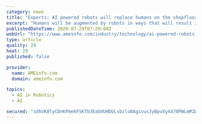 ```yaml
---
category: news
title: "Experts: AI powered robots will replace humans on the shopfloor if not integrated"
excerpt: "Humans will be augmented by robots in ways that will result in productivity, efficiency and safety gains. Matthias Schindler, Head of AI Innovations at BMW Group, said technology needs to serve people rather than replace them."
publishedDateTime: 2020-07-29T07:29:00Z
webUrl: "https://www.ameinfo.com/industry/technology/ai-powered-robots-will-replace-humans-on-the-shopfloor-if-not-integrated"
type: article
quality: 29
heat: 29
published: false

provider:
  name: AMEinfo.com
  domain: ameinfo.com

topics:
  - AI in Robotics
  - AI

secured: "sdhVK8lyCDnKPmehFSKTb3EaOdUHDULsbzlo0AgivusJyBpvXyX470PWLmMZWm86dBC7+NqMpdgu+EhBQJuru8CYSK6T3gh6wOxBGU8d6DiOBIboo7tEjDbesU5NmLU7I4KaL9huko3EjLAe7VBTrQgYGl9wl6kEsronpy52EtgdABQDWIVl8VMsUh9cxlCWSg1HRwgHDeCWwBP+tbY1atOe7qpFclRHa3uUoVvIdCNbpDa/OSlk9W85P/yd4HX9HWdatGLcbroK4UdLh9Onuyr9pzhn64F0sLkftmpxtnouM4Dnt3gJN4Syly6BkLr+erEnURSYDrrJ+BlLO2keag==;nZbgDjh4lsCWfQQD/atrvA=="
---
```


